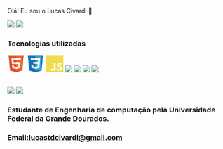 Olá! Eu sou o Lucas Civardi 👋 

<div>
    <img height="150em" src="https://github-readme-stats-ten-gilt.vercel.app/api?username=LucasCiv&show_icons=true&theme=nightowl&count_private=true">
    <img height="150em" src="https://github-readme-stats-ten-gilt.vercel.app/api/top-langs/?username=LucasCiv&layout=compact&theme=nightowl">
</div>

### Tecnologias utilizadas

  <div>
    <img height='40em' src="https://raw.githubusercontent.com/devicons/devicon/master/icons/html5/html5-original.svg">
    <img height='40em' src="https://raw.githubusercontent.com/devicons/devicon/master/icons/css3/css3-original.svg">
    <img height='40em' src="https://raw.githubusercontent.com/devicons/devicon/master/icons/javascript/javascript-plain.svg">
    <img height='40em' src="https://cdn.jsdelivr.net/gh/devicons/devicon/icons/typescript/typescript-original.svg" />
    <img height='40em' src="https://cdn.jsdelivr.net/gh/devicons/devicon/icons/c/c-original.svg">
    <img height='40em' src="https://cdn.jsdelivr.net/gh/devicons/devicon/icons/tailwindcss/tailwindcss-plain.svg" classname="color-blue" >
    <img height='40em' src="https://cdn.jsdelivr.net/gh/devicons/devicon/icons/react/react-original.svg">
      
  </div>

  ##

  <div> 
  <a href="https://www.instagram.com/lucas_civardi/" target="_blank"><img src="https://img.shields.io/badge/-Instagram-%23E4405F?style=for-the-badge&logo=instagram&logoColor=white" target="_blank"></a>
  <a href="https://www.linkedin.com/in/lucas-civardi-3388b3264/" target="_blank"><img src="https://img.shields.io/badge/-LinkedIn-%230077B5?style=for-the-badge&logo=linkedin&logoColor=white" target="_blank"></a> 
</div>

### Estudante de Engenharia de computação pela Universidade Federal da Grande Dourados.
### Email:lucastdcivardi@gmail.com

